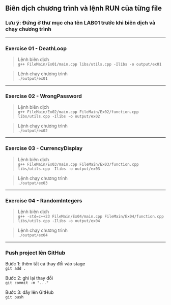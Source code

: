 ## Biên dịch chương trình và lệnh RUN của từng file
### Lưu ý: Đứng ở thư mục cha tên LAB01 trước khi biên dịch và chạy chương trình
---
### Exercise 01 - DeathLoop

> Lệnh biên dịch  
`g++ FileMain/Ex01/main.cpp libs/utils.cpp -Ilibs -o output/ex01`  
  
> Lệnh chạy chương trình  
`./output/ex01`

---
### Exercise 02 - WrongPassword

> Lệnh biên dịch  
`g++ FileMain/Ex02/main.cpp FileMain/Ex02/function.cpp libs/utils.cpp -Ilibs -o output/ex02`  
  
> Lệnh chạy chương trình  
`./output/ex02`

---
### Exercise 03 - CurrencyDisplay

> Lệnh biên dịch  
`g++ FileMain/Ex03/main.cpp FileMain/Ex03/function.cpp libs/utils.cpp -Ilibs -o output/ex03`  
  
> Lệnh chạy chương trình  
`./output/ex03`

---
### Exercise 04 - RandomIntegers

> Lệnh biên dịch  
`g++ -std=c++23 FileMain/Ex04/main.cpp FileMain/Ex04/function.cpp libs/utils.cpp -Ilibs -o output/ex04`  
  
> Lệnh chạy chương trình  
`./output/ex04`

---

### Push project lên GitHub
Bước 1: thêm tất cả thay đổi vào stage  
`git add .`   

Bước 2: ghi lại thay đổi  
`git commit -m "..."`

Bước 3: đẩy lên GitHub  
`git push`  